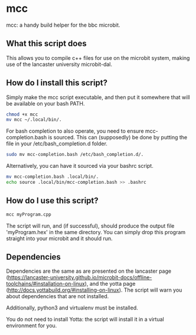 # mcc
mcc: a handy build helper for the bbc microbit.

## What this script does
This allows you to compile c++ files for use on the microbit system, making use of the lancaster university microbit-dal.

## How do I install this script?
Simply make the mcc script executable, and then put it somewhere that will be available on your bash PATH.
```bash
chmod +x mcc
mv mcc ~/.local/bin/.
```

For bash completion to also operate, you need to ensure mcc-completion.bash is sourced. This can (supposedly) be done by putting the file in your /etc/bash_completion.d folder.
```bash
sudo mv mcc-completion.bash /etc/bash_completion.d/.
```

Alternatively, you can have it sourced via your bashrc script.
```bash
mv mcc-completion.bash .local/bin/.
echo source .local/bin/mcc-completion.bash >> .bashrc
```

## How do I use this script?
```bash
mcc myProgram.cpp
```

The script will run, and (if successful), should produce the output file 'myProgram.hex' in the same directory. You can simply drop this program straight into your microbit and it should run.

## Dependencies
Dependencies are the same as are presented on the lancaster page (https://lancaster-university.github.io/microbit-docs/offline-toolchains/#installation-on-linux), and the yotta page (http://docs.yottabuild.org/#installing-on-linux). The script will warn you about dependencies that are not installed.

Additionally, python3 and virtualenv must be installed.

You do not need to install Yotta: the script will install it in a virtual environment for you.
